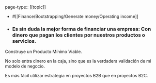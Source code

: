 page-type:: [[topic]]

- #[[Finance/Bootstrapping/Generate money/Operating income]]

- ### Es sin duda la mejor forma de financiar una empresa: Con dinero que pagan los clientes por nuestros productos o servicios.

Construye un Producto Mínimo Viable.

No solo entra dinero en la caja, sino que es la verdadera validación de mi modelo de negocio.

Es más fácil utilizar estrategia en proyectos B2B que en proyectos B2C.



